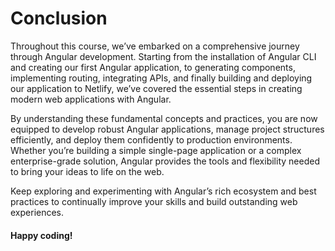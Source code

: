 # Conclusion

Throughout this course, we’ve embarked on a comprehensive journey through Angular development. Starting from the installation of Angular CLI and creating our first Angular application, to generating components, implementing routing, integrating APIs, and finally building and deploying our application to Netlify, we’ve covered the essential steps in creating modern web applications with Angular.

By understanding these fundamental concepts and practices, you are now equipped to develop robust Angular applications, manage project structures efficiently, and deploy them confidently to production environments. Whether you’re building a simple single-page application or a complex enterprise-grade solution, Angular provides the tools and flexibility needed to bring your ideas to life on the web.

Keep exploring and experimenting with Angular’s rich ecosystem and best practices to continually improve your skills and build outstanding web experiences.

#### Happy coding!
